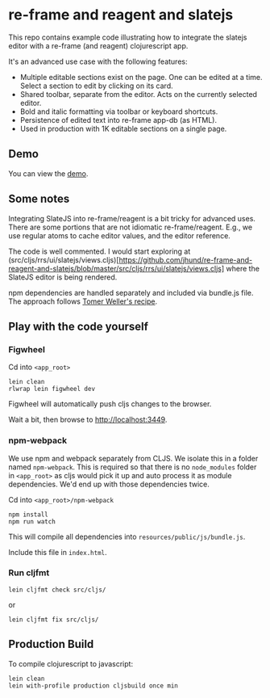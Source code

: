 # re-frame and reagent and slatejs

This repo contains example code illustrating how to integrate the slatejs editor with a re-frame (and reagent) clojurescript app.

It's an advanced use case with the following features:

* Multiple editable sections exist on the page. One can be edited at a time. Select a section to edit by clicking on its card.
* Shared toolbar, separate from the editor. Acts on the currently selected editor.
* Bold and italic formatting via toolbar or keyboard shortcuts.
* Persistence of edited text into re-frame app-db (as HTML).
* Used in production with 1K editable sections on a single page.

## Demo

You can view the [demo](https://jhund.github.io/re-frame-and-reagent-and-slatejs/index.html).

## Some notes

Integrating SlateJS into re-frame/reagent is a bit tricky for advanced uses. There are some portions that are not idiomatic re-frame/reagent. E.g., we use regular atoms to cache editor values, and the editor reference.

The code is well commented. I would start exploring at (src/cljs/rrs/ui/slatejs/views.cljs)[https://github.com/jhund/re-frame-and-reagent-and-slatejs/blob/master/src/cljs/rrs/ui/slatejs/views.cljs] where the SlateJS editor is being rendered.

npm dependencies are handled separately and included via bundle.js file. The approach follows [Tomer Weller's recipe](http://blob.tomerweller.com/reagent-import-react-components-from-npm).

## Play with the code yourself

### Figwheel

Cd into `<app_root>`

```
lein clean
rlwrap lein figwheel dev
```


Figwheel will automatically push cljs changes to the browser.

Wait a bit, then browse to [http://localhost:3449](http://localhost:3449).

### npm-webpack

We use npm and webpack separately from CLJS. We isolate this in a folder named `npm-webpack`. This is required so that there is no `node_modules` folder in `<app_root>` as cljs would pick it up and auto process it as module dependencies. We'd end up with those dependencies twice.

Cd into `<app_root>/npm-webpack`

```
npm install
npm run watch
```

This will compile all dependencies into `resources/public/js/bundle.js`.

Include this file in `index.html`.


### Run cljfmt

`lein cljfmt check src/cljs/`

or

`lein cljfmt fix src/cljs/`

## Production Build

To compile clojurescript to javascript:

```
lein clean
lein with-profile production cljsbuild once min
```
